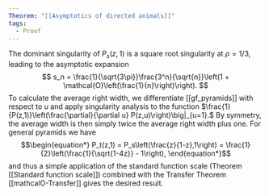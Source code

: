 ```yaml
---
Theorem: "[[Asymptotics of directed animals]]"
tags:
  - Proof
---
```


The dominant singularity of $P_s(z,1)$ is a square root singularity at $\rho = 1/3$, leading to the asymptotic expansion
$$
s_n = \frac{1}{\sqrt{3\pi}}\frac{3^n}{\sqrt{n}}\left(1 + \mathcal{O}\left(\frac{1}{n}\right)\right).
$$
To calculate the average right width, we differentiate [[gf_pyramids]] with respect to $u$ and apply singularity analysis to the function $\frac{1}{P(z,1)}\left(\frac{\partial}{\partial u} P(z,u)\right)\big|_{u=1}.$ By symmetry, the average width is then simply twice the average right width plus one. For general pyramids we have
$$\begin{equation*}
P_t(z,1) = P_s\left(\frac{z}{1-z},1\right)
= \frac{1}{2}\left(\frac{1}{\sqrt{1-4z}} - 1\right),
\end{equation*}$$
and thus a simple application of the standard function scale (Theorem [[Standard function scale]]) combined with the Transfer Theorem [[mathcalO-Transfer]] gives the desired result.
